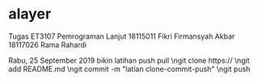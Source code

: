 # alayer
Tugas ET3107 Pemrograman Lanjut
18115011 Fikri Firmansyah Akbar
18117026 Rama Rahardi

Rabu, 25 September 2019 bikin latihan push pull
\ngit clone https://
\ngit add README.md
\ngit commit -m "latian clone-commit-push"
\ngit push
